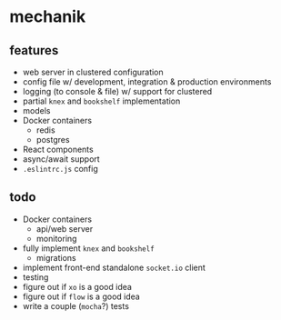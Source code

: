 # mechanik

## features

* web server in clustered configuration
* config file w/ development, integration & production environments
* logging (to console & file) w/ support for clustered
* partial `knex` and `bookshelf` implementation
 * models
* Docker containers
  * redis
  * postgres
* React components  
* async/await support
* `.eslintrc.js` config

## todo
* Docker containers
  * api/web server
  * monitoring
* fully implement `knex` and `bookshelf`
  * migrations
* implement front-end standalone `socket.io` client
* testing
* figure out if `xo` is a good idea
* figure out if `flow` is a good idea
* write a couple (`mocha`?) tests
